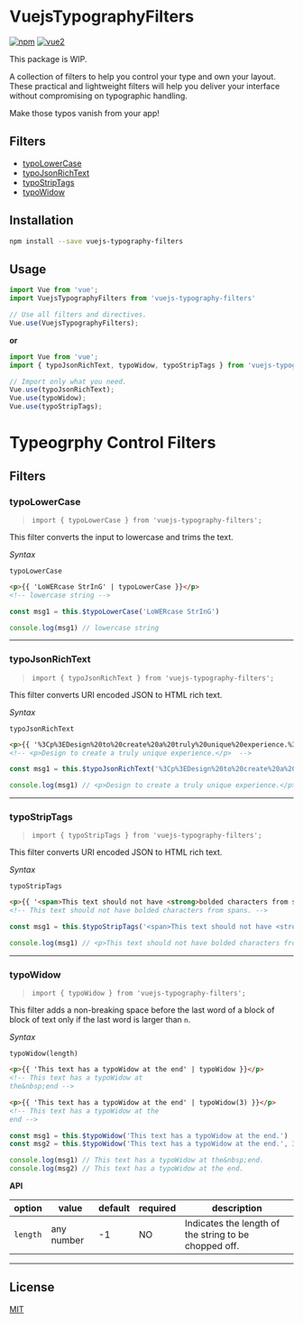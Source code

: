 # VuejsTypographyFilters

[![npm](https://img.shields.io/npm/v/vuejs-typography-filters.svg)](https://www.npmjs.com/package/vuejs-typography-filters) [![vue2](https://img.shields.io/badge/vue-2.x-brightgreen.svg)](https://vuejs.org/)

This package is WIP.

A collection of filters to help you control your type and own your layout.
These practical and lightweight filters will help you deliver your interface without compromising on typographic handling.

Make those typos vanish from your app!

## Filters

- [typoLowerCase](#typoLowerCase)
- [typoJsonRichText](#typoJsonRichText)
- [typoStripTags](#typoStripTags)
- [typoWidow](#typoWidow)

## Installation

```bash
npm install --save vuejs-typography-filters
```

## Usage

```javascript
import Vue from 'vue';
import VuejsTypographyFilters from 'vuejs-typography-filters'

// Use all filters and directives.
Vue.use(VuejsTypographyFilters);
```

**or**

```javascript
import Vue from 'vue';
import { typoJsonRichText, typoWidow, typoStripTags } from 'vuejs-typography-filters';

// Import only what you need.
Vue.use(typoJsonRichText);
Vue.use(typoWidow);
Vue.use(typoStripTags);
```

# Typeogrphy Control Filters

## Filters

### typoLowerCase

> `import { typoLowerCase } from 'vuejs-typography-filters';`

This filter converts the input to lowercase and trims the text.

*Syntax*

`typoLowerCase`


```html
<p>{{ 'LoWERcase StrInG' | typoLowerCase }}</p>
<!-- lowercase string -->
```

```javascript
const msg1 = this.$typoLowerCase('LoWERcase StrInG')

console.log(msg1) // lowercase string
```

------

### typoJsonRichText

> `import { typoJsonRichText } from 'vuejs-typography-filters';`

This filter converts URI encoded JSON to HTML rich text.

*Syntax*

`typoJsonRichText`


```html
<p>{{ '%3Cp%3EDesign%20to%20create%20a%20truly%20unique%20experience.%3C%2Fp%3E' | typoJsonRichText }}</p>
<!-- <p>Design to create a truly unique experience.</p>  -->
```

```javascript
const msg1 = this.$typoJsonRichText('%3Cp%3EDesign%20to%20create%20a%20truly%20unique%20experience.%3C%2Fp%3E')

console.log(msg1) // <p>Design to create a truly unique experience.</p>
```

------

### typoStripTags

> `import { typoStripTags } from 'vuejs-typography-filters';`

This filter converts URI encoded JSON to HTML rich text.

*Syntax*

`typoStripTags`


```html
<p>{{ '<span>This text should not have <strong>bolded characters from spans</strong>.</span>' | typoStripTags }}</p>
<!-- This text should not have bolded characters from spans. -->
```

```javascript
const msg1 = this.$typoStripTags('<span>This text should not have <strong>bolded characters from spans</strong>.</span>')

console.log(msg1) // <p>This text should not have bolded characters from spans.</p>
```

------

### typoWidow

> `import { typoWidow } from 'vuejs-typography-filters';`

This filter adds a non-breaking space before the last word of a block of block of text only if the last word is larger than `n`.

*Syntax*

`typoWidow(length)`

```html
<p>{{ 'This text has a typoWidow at the end' | typoWidow }}</p>
<!-- This text has a typoWidow at
the&nbsp;end -->

<p>{{ 'This text has a typoWidow at the end' | typoWidow(3) }}</p>
<!-- This text has a typoWidow at the
end -->
```

```javascript
const msg1 = this.$typoWidow('This text has a typoWidow at the end.')
const msg2 = this.$typoWidow('This text has a typoWidow at the end.', 3, 'end')

console.log(msg1) // This text has a typoWidow at the&nbsp;end.
console.log(msg2) // This text has a typoWidow at the end.
```

**API**

**option** | **value** | **default** | **required** | **description**
--- | --- | --- | --- | ---
`length` | any number | -1 | NO | Indicates the length of the string to be chopped off.

------

## License

[MIT](http://opensource.org/licenses/MIT)
